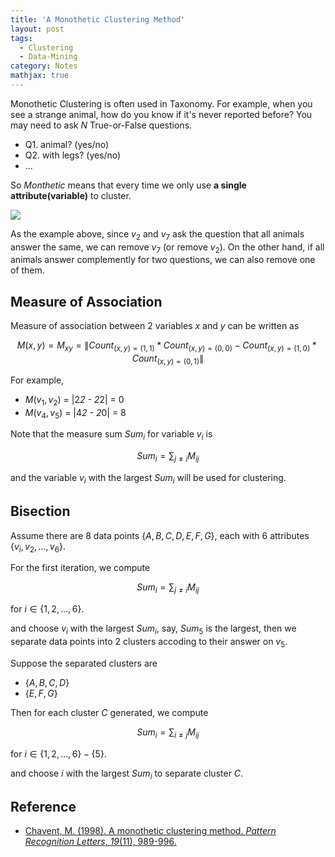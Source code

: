 ```yaml
---
title: 'A Monothetic Clustering Method'
layout: post
tags:
  - Clustering
  - Data-Mining
category: Notes
mathjax: true
---
```


Monothetic Clustering is often used in Taxonomy.   For example, when you see a strange animal, how do you know if it's never reported before? You may need to ask $N$ True-or-False questions.

- Q1. animal? (yes/no)
- Q2. with legs? (yes/no)
- ...

So $Monthetic$ means that every time we only use **a single attribute(variable)** to cluster.

<!--more-->

![](https://i.imgur.com/FRuzEvW.png)

As the example above, since $v_2$ and $v_7$ ask the question that all animals answer the same, we can remove $v_7$ (or remove $v_2$).   On the other hand, if all animals answer complemently for two questions, we can also remove one of them.

## Measure of Association

Measure of association between 2 variables $x$ and $y$ can be written as

$$
M(x, y) = M_{xy} = \|Count_{(x,y)=(1,1)} * Count_{(x,y)=(0,0)} - Count_{(x,y)=(1,0)} * Count_{(x,y)=(0,1)}\|
$$

For example, 

- $M(v_1,v_2)$ = \|2*2 - 2*2\| = 0
- $M(v_4,v_5)$ = \|4*2 - 2*0\| = 8

Note that the measure sum $Sum_i$ for variable $v_i$ is

$$
Sum_i = \sum_{j \neq i} M_{ij}
$$

and the variable $v_i$ with the largest $Sum_i$ will be used for clustering.

## Bisection

Assume there are 8 data points $\{A, B, C, D, E, F, G\}$, each with 6 attributes $\{v_i, v_2, ..., v_6\}$.

For the first iteration, we compute

$$
Sum_i = \sum_{j \neq i} M_{ij}
$$

for $i \in \{1,2,...,6\}$.

and choose $v_i$ with the largest $Sum_i$, say, $Sum_5$ is the largest, then we separate data points into 2 clusters accoding to their answer on $v_5$.

Suppose the separated clusters are

- $\{A,B,C,D\}$
- $\{E,F,G\}$

Then for each cluster $C$ generated, we compute

$$
Sum_i = \sum_{i \neq j} M_{ij}
$$

for $i \in \{1,2,...,6\} - \{5\}$.

and choose $i$ with the largest $Sum_i$ to separate cluster $C$.

## Reference

- [Chavent, M. (1998). A monothetic clustering method. _Pattern Recognition Letters_, _19_(11), 989-996.](https://www.researchgate.net/publication/222464365_A_monothetic_clustering_method)